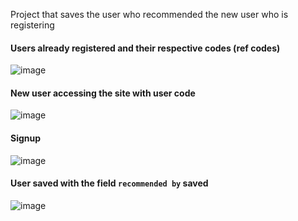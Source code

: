 Project that saves the user who recommended the new user who is registering

#### Users already registered and their respective codes (ref codes)

![image](https://user-images.githubusercontent.com/31013187/170073155-4686a848-bbc2-486b-ac76-b3e8527cd634.png)


#### New user accessing the site with user code

![image](https://user-images.githubusercontent.com/31013187/170073426-33bb68d7-8b92-4ea3-9235-f08356b3e042.png)


#### Signup

![image](https://user-images.githubusercontent.com/31013187/170073562-e9ea4c23-5f37-4ecc-b189-c69a48bfb1fb.png)


#### User saved with the field `recommended by` saved

![image](https://user-images.githubusercontent.com/31013187/170073860-17039cf7-29d2-463f-8c4b-9f29484224cb.png)
